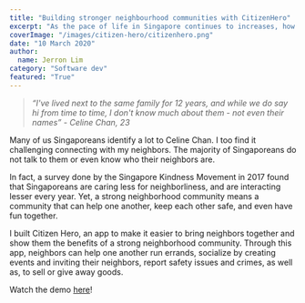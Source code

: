 ```yaml
---
title: "Building stronger neighbourhood communities with CitizenHero"
excerpt: "As the pace of life in Singapore continues to increases, how can we hold onto our kampung spirit?"
coverImage: "/images/citizen-hero/citizenhero.png"
date: "10 March 2020"
author:
  name: Jerron Lim
category: "Software dev"
featured: "True"
---
```


> _“I've lived next to the same family for 12 years, and while we do say hi from time to time, I don't know much about them - not even their names” - Celine Chan, 23_

Many of us Singaporeans identify a lot to Celine Chan. I too find it challenging connecting with my neighbors. The majority of Singaporeans do not talk to them or even know who their neighbors are.

In fact, a survey done by the Singapore Kindness Movement in 2017 found that Singaporeans are caring less for neighborliness, and are interacting lesser every year. Yet, a strong neighborhood community means a community that can help one another, keep each other safe, and even have fun together.

I built Citizen Hero, an app to make it easier to bring neighbors together and show them the benefits of a strong neighborhood community. Through this app, neighbors can help one another run errands, socialize by creating events and inviting their neighbors, report safety issues and crimes, as well as, to sell or give away goods.

Watch the demo [here](https://www.youtube.com/embed/7v0F2QQJGPw)!
